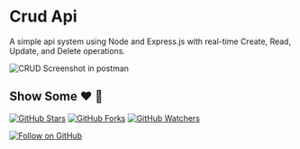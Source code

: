 # Crud Api

A simple api system using Node and Express.js with real-time Create, Read, Update, and Delete operations. 



![CRUD Screenshot in postman](https://i.ibb.co/pJ6M2QX/Screenshot-2022-12-02-at-10-46-05.png)

## Show Some :heart: :wave:
[![GitHub Stars](https://img.shields.io/github/stars/MaxRuotsalainen/Crud-application-node.js.svg?style=social&label=Star)](https://github.com/MaxRuotsalainen/Crud-application-node.js)
[![GitHub Forks](https://img.shields.io/github/forks/MaxRuotsalainen/Crud-application-node.js.svg?style=social&label=Fork)](https://github.com/MaxRuotsalainen/Crud-application-node.js/fork)
[![GitHub Watchers](https://img.shields.io/github/watchers/MaxRuotsalainen/Crud-application-node.js.svg?style=social&label=Watch)](https://github.com/MaxRuotsalainen/Crud-application-node.js)

[![Follow on GitHub](https://img.shields.io/github/followers/MaxRuotsalainen.svg?style=social&label=Follow)](https://github.com/MaxRuotsalainen/)


